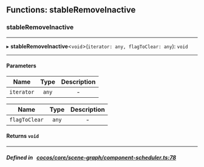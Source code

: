 ## Functions: stableRemoveInactive

### stableRemoveInactive


___
▸ **stableRemoveInactive**<`void`\>(`iterator: any, flagToClear: any`): `void`
___


#### Parameters

| Name | Type | Description |
| :------: | :------: | :------: |
| `iterator` | `any` | - |

| Name | Type | Description |
| :------: | :------: | :------: |
| `flagToClear` | `any` | - |


#### Returns `void` 
___


##### Defined in &nbsp;   [cocos/core/scene-graph/component-scheduler.ts:78](https://github.com/cocos-creator/engine/blob/c7bf6b8a9/cocos/core/scene-graph/component-scheduler.ts#L78)&nbsp;
